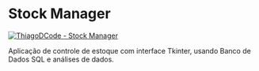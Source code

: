 # Stock Manager

[![ThiagoDCode - Stock Manager](https://img.shields.io/static/v1?label=ThiagoDCode&message=Stock_Manager&color=blue&logo=github)](https://github.com/ThiagoDCode/Stock_Manager "Ir para o repositório.")

Aplicação de controle de estoque com interface Tkinter, usando Banco de Dados SQL e análises de dados.

